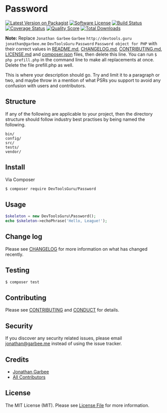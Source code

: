 # Password

[![Latest Version on Packagist][ico-version]][link-packagist]
[![Software License][ico-license]](LICENSE.md)
[![Build Status][ico-travis]][link-travis]
[![Coverage Status][ico-scrutinizer]][link-scrutinizer]
[![Quality Score][ico-code-quality]][link-code-quality]
[![Total Downloads][ico-downloads]][link-downloads]

**Note:** Replace ```Jonathan Garbee``` ```Garbee``` ```http://devtools.guru``` ```jonathan@garbee.me``` ```DevToolsGuru``` ```Password``` ```Password object for PHP``` with their correct values in [README.md](README.md), [CHANGELOG.md](CHANGELOG.md), [CONTRIBUTING.md](CONTRIBUTING.md), [LICENSE.md](LICENSE.md) and [composer.json](composer.json) files, then delete this line. You can run `$ php prefill.php` in the command line to make all replacements at once. Delete the file prefill.php as well.

This is where your description should go. Try and limit it to a paragraph or two, and maybe throw in a mention of what
PSRs you support to avoid any confusion with users and contributors.

## Structure

If any of the following are applicable to your project, then the directory structure should follow industry best practises by being named the following.

```
bin/        
config/
src/
tests/
vendor/
```


## Install

Via Composer

``` bash
$ composer require DevToolsGuru/Password
```

## Usage

``` php
$skeleton = new DevToolsGuru\Password();
echo $skeleton->echoPhrase('Hello, League!');
```

## Change log

Please see [CHANGELOG](CHANGELOG.md) for more information on what has changed recently.

## Testing

``` bash
$ composer test
```

## Contributing

Please see [CONTRIBUTING](CONTRIBUTING.md) and [CONDUCT](CONDUCT.md) for details.

## Security

If you discover any security related issues, please email jonathan@garbee.me instead of using the issue tracker.

## Credits

- [Jonathan Garbee][link-author]
- [All Contributors][link-contributors]

## License

The MIT License (MIT). Please see [License File](LICENSE.md) for more information.

[ico-version]: https://img.shields.io/packagist/v/DevToolsGuru/Password.svg?style=flat-square
[ico-license]: https://img.shields.io/badge/license-MIT-brightgreen.svg?style=flat-square
[ico-travis]: https://img.shields.io/travis/DevToolsGuru/Password/master.svg?style=flat-square
[ico-scrutinizer]: https://img.shields.io/scrutinizer/coverage/g/DevToolsGuru/Password.svg?style=flat-square
[ico-code-quality]: https://img.shields.io/scrutinizer/g/DevToolsGuru/Password.svg?style=flat-square
[ico-downloads]: https://img.shields.io/packagist/dt/DevToolsGuru/Password.svg?style=flat-square

[link-packagist]: https://packagist.org/packages/DevToolsGuru/Password
[link-travis]: https://travis-ci.org/DevToolsGuru/Password
[link-scrutinizer]: https://scrutinizer-ci.com/g/DevToolsGuru/Password/code-structure
[link-code-quality]: https://scrutinizer-ci.com/g/DevToolsGuru/Password
[link-downloads]: https://packagist.org/packages/DevToolsGuru/Password
[link-author]: https://github.com/Garbee
[link-contributors]: ../../contributors
